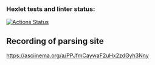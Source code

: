 ### Hexlet tests and linter status:
[![Actions Status](https://github.com/AleksandKrasnyatov/php-phpunit-testing-project-75/actions/workflows/hexlet-check.yml/badge.svg)](https://github.com/AleksandKrasnyatov/php-phpunit-testing-project-75/actions)

## Recording of parsing site
https://asciinema.org/a/PPJfmCaywaF2uHx2zdGyh3Nny